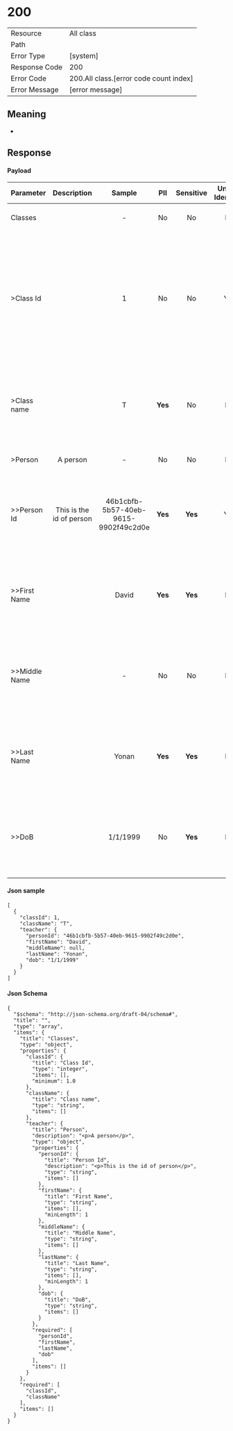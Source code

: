 # 200

|                                       |                                                 |
| ------------------------------------- | ----------------------------------------------- |
| Resource                              | All class                                         |
| Path                                  |                                            |
| Error Type                            | [system]                                       |
| Response Code                         | 200                                              |
| Error Code                            | 200.All class.[error code count index]                                     |
| Error Message                         | [error message] |

## Meaning
-

## Response


#### Payload 



| Parameter | Description | Sample | PII | Sensitive | Unique Identifier | Mandatory | Default | Details |
| :----- | :-----: | :-----: | :-----: | :-----: | :-----: | :-----: | :-----: | :----- |
| Classes |  |  -  | No | No | No | No |  -  | Data Type : object<br>  |
| >Class Id |  | 1 | No | No | Yes | No |  -  | Data Type : integer<br> Mininum : 1<br> Exclusive Minimum : No<br> Maximum :  - <br> Exclusive Maximum : No<br> Multiple Of :  - <br>  |
| >Class name |  | T | **Yes** | No | No | No |  -  | Data Type : string<br> Min. length :  - <br> Max. length : No<br> Regex :  - <br>  |
| >Person | A person |  -  | No | No | No | No |  -  | Data Type : object<br>  |
| >>Person Id | This is the id of person | 46b1cbfb-5b57-40eb-9615-9902f49c2d0e | **Yes** | **Yes** | Yes | No |  -  | Data Type : string<br> Min. length :  - <br> Max. length : No<br> Regex :  - <br>  |
| >>First Name |  | David | **Yes** | **Yes** | No | No |  -  | Data Type : string<br> Min. length : 1<br> Max. length : No<br> Regex :  - <br>  |
| >>Middle Name |  |  -  | No | No | No | No |  -  | Data Type : string<br> Min. length :  - <br> Max. length : No<br> Regex :  - <br>  |
| >>Last Name |  | Yonan | **Yes** | **Yes** | No | No |  -  | Data Type : string<br> Min. length : 1<br> Max. length : No<br> Regex :  - <br>  |
| >>DoB |  | 1/1/1999 | No | **Yes** | No | No |  -  | Data Type : string<br> Min. length :  - <br> Max. length : No<br> Regex :  - <br>  |



#### Json sample
```
[
  {
    "classId": 1,
    "className": "T",
    "teacher": {
      "personId": "46b1cbfb-5b57-40eb-9615-9902f49c2d0e",
      "firstName": "David",
      "middleName": null,
      "lastName": "Yonan",
      "dob": "1/1/1999"
    }
  }
]
```


#### Json Schema
```
{
  "$schema": "http://json-schema.org/draft-04/schema#",
  "title": "",
  "type": "array",
  "items": {
    "title": "Classes",
    "type": "object",
    "properties": {
      "classId": {
        "title": "Class Id",
        "type": "integer",
        "items": [],
        "minimum": 1.0
      },
      "className": {
        "title": "Class name",
        "type": "string",
        "items": []
      },
      "teacher": {
        "title": "Person",
        "description": "<p>A person</p>",
        "type": "object",
        "properties": {
          "personId": {
            "title": "Person Id",
            "description": "<p>This is the id of person</p>",
            "type": "string",
            "items": []
          },
          "firstName": {
            "title": "First Name",
            "type": "string",
            "items": [],
            "minLength": 1
          },
          "middleName": {
            "title": "Middle Name",
            "type": "string",
            "items": []
          },
          "lastName": {
            "title": "Last Name",
            "type": "string",
            "items": [],
            "minLength": 1
          },
          "dob": {
            "title": "DoB",
            "type": "string",
            "items": []
          }
        },
        "required": [
          "personId",
          "firstName",
          "lastName",
          "dob"
        ],
        "items": []
      }
    },
    "required": [
      "classId",
      "className"
    ],
    "items": []
  }
}
```

